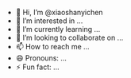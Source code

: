 - 👋 Hi, I’m @xiaoshanyichen
- 👀 I’m interested in ...
- 🌱 I’m currently learning ...
- 💞️ I’m looking to collaborate on ...
- 📫 How to reach me ...
- 😄 Pronouns: ...
- ⚡ Fun fact: ...

<!---
xiaoshanyichen/xiaoshanyichen is a ✨ special ✨ repository because its `README.md` (this file) appears on your GitHub profile.
You can click the Preview link to take a look at your changes.
--->
